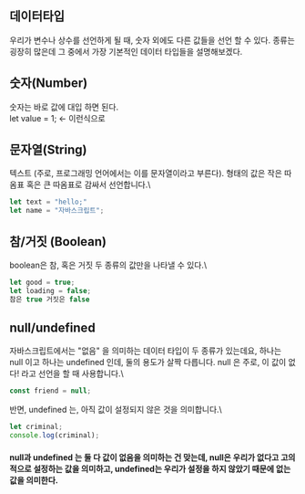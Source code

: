 ## 데이터타입
우리가 변수나 상수를 선언하게 될 때, 숫자 외에도 다른 값들을 선언 할 수 있다. 종류는 굉장히 많은데 그 중에서 가장 기본적인 데이터 타입들을 설명해보겠다.

## 숫자(Number)
숫자는 바로 값에 대입 하면 된다.\
let value = 1;
 <- 이런식으로

## 문자열(String)
텍스트 (주로, 프로그래밍 언어에서는 이를 문자열이라고 부른다). 형태의 값은 작은 따옴표 혹은 큰 따옴표로 감싸서 선언합니다.\
```javascript
let text = "hello;"
let name = "자바스크립트";
```
## 참/거짓 (Boolean)
boolean은 참, 혹은 거짓 두 종류의 값만을 나타낼 수 있다.\
```javascript
let good = true;
let loading = false;
참은 true 거짓은 false
```
## null/undefined
자바스크립트에서는 "없음" 을 의미하는 데이터 타입이 두 종류가 있는데요, 하나는 null 이고 하나는 undefined 인데, 둘의 용도가 살짝 다릅니다.
null 은 주로, 이 값이 없다! 라고 선언을 할 때 사용합니다.\
```javascript
const friend = null;
```

반면, undefined 는, 아직 값이 설정되지 않은 것을 의미합니다.\
```javascript
let criminal;
console.log(criminal);
```
#### null과 undefined 는 둘 다 값이 없음을 의미하는 건 맞는데, null은 우리가 없다고 고의적으로 설정하는 값을 의미하고, undefined는 우리가 설정을 하지 않았기 때문에 없는 값을 의미한다.